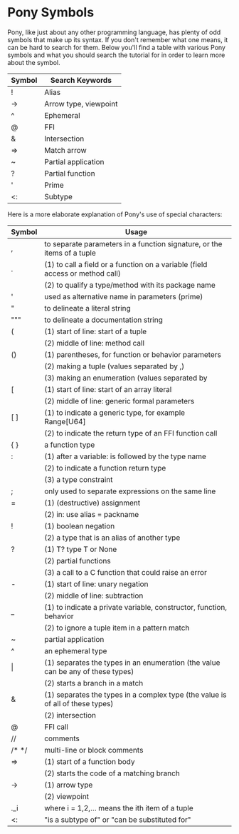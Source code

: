 # Pony Symbols

Pony, like just about any other programming language, has plenty of odd symbols
that make up its syntax. If you don't remember what one means, it can be hard
to search for them. Below you'll find a table with various Pony symbols and
what you should search the tutorial for in order to learn more about the symbol.

|Symbol | Search Keywords|
| --- | --- |
| !  | Alias |
| -> | Arrow type, viewpoint |
| ^  | Ephemeral |
| @  | FFI |
| &  | Intersection |
| => | Match arrow |
| ~  | Partial application |
| ?  | Partial function |
| '  | Prime |
| <: | Subtype |


Here is a more elaborate explanation of Pony's use of special characters:

|Symbol | Usage|
| --- | --- |
| ,  | to separate parameters in a function signature, or the items of a tuple
| .  | (1) to call a field or a function on a variable (field access or method call)
     | (2) to qualify a type/method with its package name
| '  | used as alternative name in parameters (prime)
| "  | to delineate a literal string
| """  | to delineate a documentation string
| (  | (1) start of line: start of a tuple
     | (2) middle of line: method call
| () | (1) parentheses, for function or behavior parameters 
     | (2) making a tuple (values separated by ,)
     | (3) making an enumeration (values separated by |)
| [  | (1) start of line: start of an array literal
     | (2) middle of line: generic formal parameters
| [ ]  | (1) to indicate a generic type, for example Range[U64]
       | (2) to indicate the return type of an FFI function call
| { }  | a function type
| :  | (1) after a variable: is followed by the type name 
     | (2) to indicate a function return type
|    | (3) a type constraint
| ;  | only used to separate expressions on the same line
| =  | (1) (destructive) assignment
     | (2) in: use alias = packname
| !  | (1) boolean negation
     | (2) a type that is an alias of another type
| ?  | (1) T?  type T or None
     | (2) partial functions
     | (3) a call to a C function that could raise an error
| -  | (1) start of line: unary negation
     | (2) middle of line: subtraction
| _  | (1) to indicate a private variable, constructor, function, behavior
     | (2) to ignore a tuple item in a pattern match
| ~  | partial application
| ^  | an ephemeral type
| \|  | (1) separates the types in an enumeration (the value can be any of these types)
     | (2) starts a branch in a match
| &  | (1) separates the types in a complex type (the value is of all of these types)
     | (2) intersection
| @  | FFI call
| //  | comments
| /* */  | multi-line or block comments
| =>  | (1) start of a function body
      | (2) starts the code of a matching branch 
| ->  | (1) arrow type
      | (2) viewpoint
| ._i  | where i = 1,2,…  means the ith item of a tuple
| <:  | "is a subtype of" or "can be substituted for"
